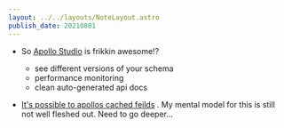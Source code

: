 ```yaml
---
layout: ../../layouts/NoteLayout.astro
publish_date: 20210801
---
```


- So [Apollo Studio](http:s//studio.apollographql.com) is frikkin awesome!?

  - see different versions of your schema
  - performance monitoring
  - clean auto-generated api docs

- [It's possible to apollos cached feilds](https://www.apollographql.com/docs/react/caching/cache-field-behavior/) . My mental model for this is still not well fleshed out. Need to go deeper...
